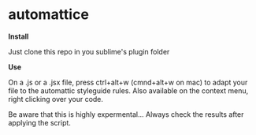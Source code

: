 # automattice


**Install**

Just clone this repo in you sublime's plugin folder

**Use**

On a .js or a .jsx file, press ctrl+alt+w (cmnd+alt+w on mac) to adapt your file to the automattic styleguide rules. Also available on the context menu, right clicking over your code.

Be aware that this is highly expermental... Always check the results after applying the script.

